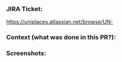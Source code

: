 ### JIRA Ticket:
https://uniplaces.atlassian.net/browse/UN-

### Context (what was done in this PR?):


### Screenshots:
